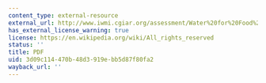 ```yaml
---
content_type: external-resource
external_url: http://www.iwmi.cgiar.org/assessment/Water%20for%20Food%20Water%20for%20Life/Chapters/Chapter%201%20Setting%20the%20Scene.pdf
has_external_license_warning: true
license: https://en.wikipedia.org/wiki/All_rights_reserved
status: ''
title: PDF
uid: 3d09c114-470b-48d3-919e-bb5d87f80fa2
wayback_url: ''
---
```

